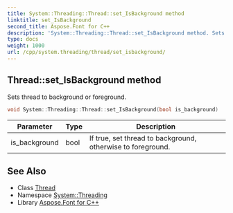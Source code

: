 ```yaml
---
title: System::Threading::Thread::set_IsBackground method
linktitle: set_IsBackground
second_title: Aspose.Font for C++
description: 'System::Threading::Thread::set_IsBackground method. Sets thread to background or foreground in C++.'
type: docs
weight: 1000
url: /cpp/system.threading/thread/set_isbackground/
---
```

## Thread::set_IsBackground method


Sets thread to background or foreground.

```cpp
void System::Threading::Thread::set_IsBackground(bool is_background)
```


| Parameter | Type | Description |
| --- | --- | --- |
| is_background | bool | If true, set thread to background, otherwise to foreground. |

## See Also

* Class [Thread](../)
* Namespace [System::Threading](../../)
* Library [Aspose.Font for C++](../../../)
